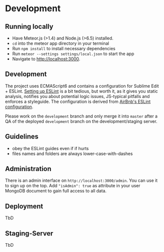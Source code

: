 # Development



## Running locally

- Have Meteor.js (>1.4) and Node.js (>6.5) installed.
- `cd` into the meteor app directory in your terminal
- Run `npm install` to install necessary dependencies
- Run `meteor --settings settings/local.json` to start the app
- Navigate to [http://localhost:3000](http://localhost:3000).



## Development

The project uses ECMAScript6 and contains a configuration for Sublime Edit + ESLint. [Setting up ESLint](https://medium.com/@dan_abramov/lint-like-it-s-2015-6987d44c5b48) is a bit tedious, but worth it, as it gives you static analysis, notifies you about potential logic issues, JS-typical pitfalls and enforces a styleguide. The configuration is derived from [AirBnb's ESLint configuration](https://github.com/airbnb/javascript/blob/master/es5).

Please work on the `development` branch and only merge it into `master` after a QA of the deployed `development` branch on the development/staging server.

## Guidelines

- obey the ESLint guides even if if hurts
- files names and folders are always lower-case-with-dashes

## Administration

There is an admin interface on `http://localhost:3000/admin`. You can use it to sign up on the top. Add `"isAdmin": true` as attribute in your user MongoDB document to gain full access to all data.

## Deployment

TbD

## Staging-Server

TbD

